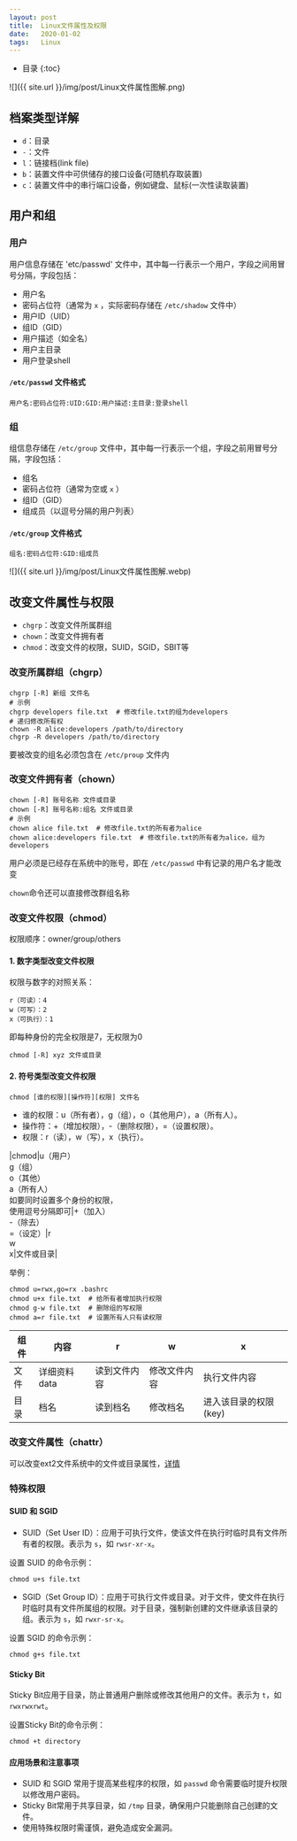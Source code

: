 ```yaml
---
layout: post
title:  Linux文件属性及权限
date:   2020-01-02
tags:   Linux
---
```


* 目录
{:toc}

![]({{ site.url }}/img/post/Linux文件属性图解.png)

## 档案类型详解

- `d`：目录
- `-`：文件
- `l`：链接档(link file)
- `b`：装置文件中可供储存的接口设备(可随机存取装置)
- `c`：装置文件中的串行端口设备，例如键盘、鼠标(一次性读取装置)

## 用户和组

### 用户

用户信息存储在 'etc/passwd' 文件中，其中每一行表示一个用户，字段之间用冒号分隔，字段包括：

- 用户名
- 密码占位符（通常为 `x` ，实际密码存储在 `/etc/shadow` 文件中）
- 用户ID（UID）
- 组ID（GID）
- 用户描述（如全名）
- 用户主目录
- 用户登录shell

#### `/etc/passwd` 文件格式

```
用户名:密码占位符:UID:GID:用户描述:主目录:登录shell
```

### 组

组信息存储在 `/etc/group` 文件中，其中每一行表示一个组，字段之前用冒号分隔，字段包括：

- 组名
- 密码占位符（通常为空或 `x` ）
- 组ID（GID）
- 组成员（以逗号分隔的用户列表）

#### `/etc/group` 文件格式

```
组名:密码占位符:GID:组成员
```

![]({{ site.url }}/img/post/Linux文件属性图解.webp)

## 改变文件属性与权限

- `chgrp`：改变文件所属群组
- `chown`：改变文件拥有者
- `chmod`：改变文件的权限，SUID，SGID，SBIT等

### 改变所属群组（chgrp）

```
chgrp [-R] 新组 文件名
# 示例
chgrp developers file.txt  # 修改file.txt的组为developers
# 递归修改所有权
chown -R alice:developers /path/to/directory
chgrp -R developers /path/to/directory
```

要被改变的组名必须包含在 `/etc/proup` 文件内

### 改变文件拥有者（chown）

```
chown [-R] 账号名称 文件或目录
chown [-R] 账号名称:组名 文件或目录
# 示例
chown alice file.txt  # 修改file.txt的所有者为alice
chown alice:developers file.txt  # 修改file.txt的所有者为alice，组为developers
```

用户必须是已经存在系统中的账号，即在 `/etc/passwd` 中有记录的用户名才能改变

`chown`命令还可以直接修改群组名称

### 改变文件权限（chmod）

权限顺序：owner/group/others

#### 1. 数字类型改变文件权限

权限与数字的对照关系：

```
r（可读）：4
w（可写）：2
x（可执行）：1
```

即每种身份的完全权限是7，无权限为0

```
chmod [-R] xyz 文件或目录
```

#### 2. 符号类型改变文件权限

```
chmod [谁的权限][操作符][权限] 文件名
```

- 谁的权限：u（所有者），g（组），o（其他用户），a（所有人）。
- 操作符：+（增加权限），-（删除权限），=（设置权限）。
- 权限：r（读），w（写），x（执行）。

|chmod|u（用户）<br>g（组）<br>o（其他）<br>a（所有人）<br>如要同时设置多个身份的权限，<br>使用逗号分隔即可|+（加入）<br>-（除去）<br>=（设定）|r<br>w<br>x|文件或目录|

举例：

```
chmod u=rwx,go=rx .bashrc
chmod u+x file.txt  # 给所有者增加执行权限
chmod g-w file.txt  # 删除组的写权限
chmod a=r file.txt  # 设置所有人只有读权限
```

|组件|内容|r|w|x|
|----|---|--|--|--|
|文件|详细资料data|读到文件内容|修改文件内容|执行文件内容|
|目录|档名|读到档名|修改档名|进入该目录的权限(key)|

### 改变文件属性（chattr）

可以改变ext2文件系统中的文件或目录属性，[详情](https://www.runoob.com/linux/linux-comm-chattr.html)

### 特殊权限

#### SUID 和 SGID

- SUID（Set User ID）：应用于可执行文件，使该文件在执行时临时具有文件所有者的权限。表示为 `s`，如 `rwsr-xr-x`。

设置 SUID 的命令示例：

```
chmod u+s file.txt
```

- SGID（Set Group ID）：应用于可执行文件或目录。对于文件，使文件在执行时临时具有文件所属组的权限。对于目录，强制新创建的文件继承该目录的组。表示为 `s`，如 `rwxr-sr-x`。

设置 SGID 的命令示例：

```
chmod g+s file.txt
```

#### Sticky Bit

Sticky Bit应用于目录，防止普通用户删除或修改其他用户的文件。表示为 `t`，如`rwxrwxrwt`。

设置Sticky Bit的命令示例：

```
chmod +t directory
```

#### 应用场景和注意事项

- SUID 和 SGID 常用于提高某些程序的权限，如 `passwd` 命令需要临时提升权限以修改用户密码。
- Sticky Bit常用于共享目录，如 `/tmp` 目录，确保用户只能删除自己创建的文件。
- 使用特殊权限时需谨慎，避免造成安全漏洞。
